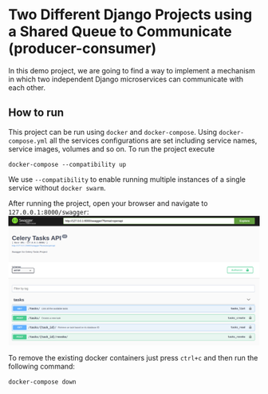 # Two Different Django Projects using a Shared Queue to Communicate (producer-consumer)

In this demo project, we are going to find a way to implement a mechanism in which two independent Django microservices
can communicate with each other.

## How to run

This project can be run using `docker` and `docker-compose`. Using `docker-compose.yml`
all the services configurations are set including service names, service images, volumes and so on. To run the project
execute

```shell
docker-compose --compatibility up 
```

We use `--compatibility` to enable running multiple instances of a single service without `docker swarm`.

After running the project, open your browser and navigate to `127.0.0.1:8000/swagger`:
![Swagger](docs/images/swagger.png)

To remove the existing docker containers just press `ctrl+c` and then run the following command:

```shell
docker-compose down
```
